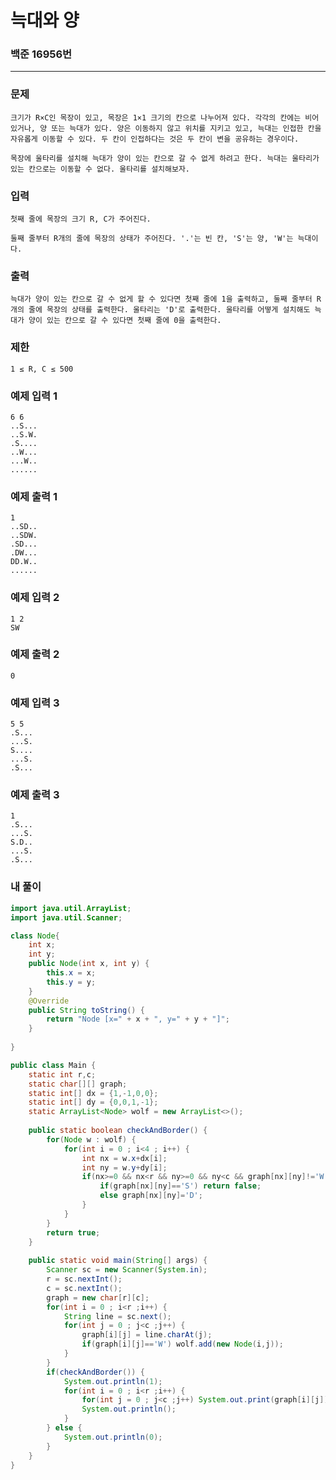 # 늑대와 양

### 백준 16956번

-------

### 문제

    크기가 R×C인 목장이 있고, 목장은 1×1 크기의 칸으로 나누어져 있다. 각각의 칸에는 비어있거나, 양 또는 늑대가 있다. 양은 이동하지 않고 위치를 지키고 있고, 늑대는 인접한 칸을 자유롭게 이동할 수 있다. 두 칸이 인접하다는 것은 두 칸이 변을 공유하는 경우이다.

    목장에 울타리를 설치해 늑대가 양이 있는 칸으로 갈 수 없게 하려고 한다. 늑대는 울타리가 있는 칸으로는 이동할 수 없다. 울타리를 설치해보자.

### 입력

    첫째 줄에 목장의 크기 R, C가 주어진다.

    둘째 줄부터 R개의 줄에 목장의 상태가 주어진다. '.'는 빈 칸, 'S'는 양, 'W'는 늑대이다.

### 출력

    늑대가 양이 있는 칸으로 갈 수 없게 할 수 있다면 첫째 줄에 1을 출력하고, 둘째 줄부터 R개의 줄에 목장의 상태를 출력한다. 울타리는 'D'로 출력한다. 울타리를 어떻게 설치해도 늑대가 양이 있는 칸으로 갈 수 있다면 첫째 줄에 0을 출력한다.

### 제한

    1 ≤ R, C ≤ 500

### 예제 입력 1 

    6 6
    ..S...
    ..S.W.
    .S....
    ..W...
    ...W..
    ......

### 예제 출력 1 

    1
    ..SD..
    ..SDW.
    .SD...
    .DW...
    DD.W..
    ......

### 예제 입력 2 

    1 2
    SW

### 예제 출력 2 

    0

### 예제 입력 3 

    5 5
    .S...
    ...S.
    S....
    ...S.
    .S...

### 예제 출력 3 

    1
    .S...
    ...S.
    S.D..
    ...S.
    .S...

### 내 풀이

```java
import java.util.ArrayList;
import java.util.Scanner;

class Node{
	int x;
	int y;
	public Node(int x, int y) {
		this.x = x;
		this.y = y;
	}
	@Override
	public String toString() {
		return "Node [x=" + x + ", y=" + y + "]";
	}
	
}

public class Main {
	static int r,c;
	static char[][] graph;
	static int[] dx = {1,-1,0,0};
	static int[] dy = {0,0,1,-1};
	static ArrayList<Node> wolf = new ArrayList<>();
	
	public static boolean checkAndBorder() {
		for(Node w : wolf) {
			for(int i = 0 ; i<4 ; i++) {
				int nx = w.x+dx[i];
				int ny = w.y+dy[i];
				if(nx>=0 && nx<r && ny>=0 && ny<c && graph[nx][ny]!='W' && graph[nx][ny]!='D') {
					if(graph[nx][ny]=='S') return false;
					else graph[nx][ny]='D';
				}
			}
		}
		return true;
	}
	
    public static void main(String[] args) {
    	Scanner sc = new Scanner(System.in);
    	r = sc.nextInt();
    	c = sc.nextInt();
    	graph = new char[r][c];
    	for(int i = 0 ; i<r ;i++) {
    		String line = sc.next();
    		for(int j = 0 ; j<c ;j++) {
        		graph[i][j] = line.charAt(j);
        		if(graph[i][j]=='W') wolf.add(new Node(i,j));
        	}
    	}
    	if(checkAndBorder()) {
    		System.out.println(1);
    		for(int i = 0 ; i<r ;i++) {
        		for(int j = 0 ; j<c ;j++) System.out.print(graph[i][j]);
        		System.out.println();
        	}
    	} else {
    		System.out.println(0);
    	}
    }
}
```